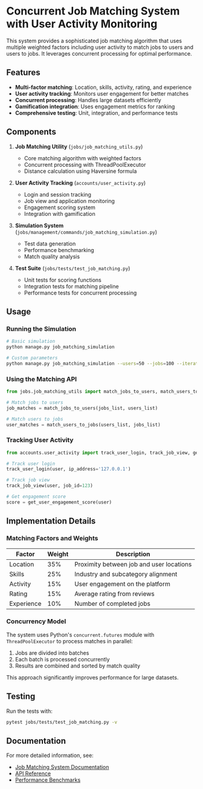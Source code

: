 # Concurrent Job Matching System with User Activity Monitoring

This system provides a sophisticated job matching algorithm that uses multiple weighted factors including user activity to match jobs to users and users to jobs. It leverages concurrent processing for optimal performance.

## Features

- **Multi-factor matching**: Location, skills, activity, rating, and experience
- **User activity tracking**: Monitors user engagement for better matches
- **Concurrent processing**: Handles large datasets efficiently
- **Gamification integration**: Uses engagement metrics for ranking
- **Comprehensive testing**: Unit, integration, and performance tests

## Components

1. **Job Matching Utility** (`jobs/job_matching_utils.py`)
   - Core matching algorithm with weighted factors
   - Concurrent processing with ThreadPoolExecutor
   - Distance calculation using Haversine formula

2. **User Activity Tracking** (`accounts/user_activity.py`)
   - Login and session tracking
   - Job view and application monitoring
   - Engagement scoring system
   - Integration with gamification

3. **Simulation System** (`jobs/management/commands/job_matching_simulation.py`)
   - Test data generation
   - Performance benchmarking
   - Match quality analysis

4. **Test Suite** (`jobs/tests/test_job_matching.py`)
   - Unit tests for scoring functions
   - Integration tests for matching pipeline
   - Performance tests for concurrent processing

## Usage

### Running the Simulation

```bash
# Basic simulation
python manage.py job_matching_simulation

# Custom parameters
python manage.py job_matching_simulation --users=50 --jobs=100 --iterations=5 --batch-size=20 --save-results
```

### Using the Matching API

```python
from jobs.job_matching_utils import match_jobs_to_users, match_users_to_jobs

# Match jobs to users
job_matches = match_jobs_to_users(jobs_list, users_list)

# Match users to jobs
user_matches = match_users_to_jobs(users_list, jobs_list)
```

### Tracking User Activity

```python
from accounts.user_activity import track_user_login, track_job_view, get_user_engagement_score

# Track user login
track_user_login(user, ip_address='127.0.0.1')

# Track job view
track_job_view(user, job_id=123)

# Get engagement score
score = get_user_engagement_score(user)
```

## Implementation Details

### Matching Factors and Weights

| Factor | Weight | Description |
|--------|--------|-------------|
| Location | 35% | Proximity between job and user locations |
| Skills | 25% | Industry and subcategory alignment |
| Activity | 15% | User engagement on the platform |
| Rating | 15% | Average rating from reviews |
| Experience | 10% | Number of completed jobs |

### Concurrency Model

The system uses Python's `concurrent.futures` module with `ThreadPoolExecutor` to process matches in parallel:

1. Jobs are divided into batches
2. Each batch is processed concurrently
3. Results are combined and sorted by match quality

This approach significantly improves performance for large datasets.

## Testing

Run the tests with:

```bash
pytest jobs/tests/test_job_matching.py -v
```

## Documentation

For more detailed information, see:

- [Job Matching System Documentation](docs/job_matching_system.md)
- [API Reference](docs/api_reference.md)
- [Performance Benchmarks](docs/performance_benchmarks.md)
